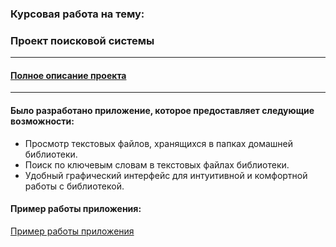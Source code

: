 ### Курсовая работа на тему:
### Проект поисковой системы

---

#### [Полное описание проекта](https://github.com/nightcarpenter/HomeLibrary/blob/main/HomeLibrary.pdf)

---

#### Было разработано приложение, которое предоставляет следующие возможности:

+ Просмотр текстовых файлов, хранящихся в папках домашней библиотеки.
+ Поиск по ключевым словам в текстовых файлах библиотеки.
+ Удобный графический интерфейс для интуитивной и комфортной работы с библиотекой.

#### Пример работы приложения:

[Пример работы приложения](logo.jpg)
